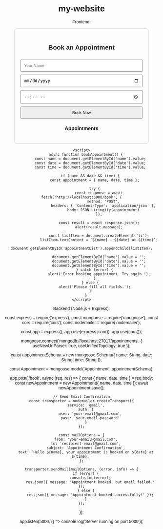 # my-website
Frontend:

<!DOCTYPE html>
<html lang="en">
<head>
    <meta charset="UTF-8">
    <meta name="viewport" content="width=device-width, initial-scale=1.0">
    <title>Appointment Booking</title>
    <style>
        body { font-family: Arial, sans-serif; text-align: center; margin: 50px; }
        .container { max-width: 400px; margin: auto; padding: 20px; border: 1px solid #ccc; border-radius: 10px; }
        input, button { width: 100%; padding: 10px; margin-top: 10px; }
        .appointments { margin-top: 20px; }
    </style>
</head>
<body>
    <div class="container">
        <h2>Book an Appointment</h2>
        <input type="text" id="name" placeholder="Your Name" required>
        <input type="date" id="date" required>
        <input type="time" id="time" required>
        <button onclick="bookAppointment()">Book Now</button>
        <h3>Appointments</h3>
        <ul id="appointmentList" class="appointments"></ul>
    </div>
    
    <script>
        async function bookAppointment() {
            const name = document.getElementById('name').value;
            const date = document.getElementById('date').value;
            const time = document.getElementById('time').value;
            
            if (name && date && time) {
                const appointment = { name, date, time };
                
                try {
                    const response = await fetch('http://localhost:5000/book', {
                        method: 'POST',
                        headers: { 'Content-Type': 'application/json' },
                        body: JSON.stringify(appointment)
                    });
                    
                    const result = await response.json();
                    alert(result.message);
                    
                    const listItem = document.createElement('li');
                    listItem.textContent = `${name} - ${date} at ${time}`;
                    document.getElementById('appointmentList').appendChild(listItem);
                    
                    document.getElementById('name').value = '';
                    document.getElementById('date').value = '';
                    document.getElementById('time').value = '';
                } catch (error) {
                    alert('Error booking appointment. Try again.');
                }
            } else {
                alert('Please fill all fields.');
            }
        }
    </script>
</body>
</html>

Backend (Node.js + Express):

const express = require('express');
const mongoose = require('mongoose');
const cors = require('cors');
const nodemailer = require('nodemailer');

const app = express();
app.use(express.json());
app.use(cors());

mongoose.connect('mongodb://localhost:27017/appointments', {
    useNewUrlParser: true,
    useUnifiedTopology: true
});

const appointmentSchema = new mongoose.Schema({
    name: String,
    date: String,
    time: String
});

const Appointment = mongoose.model('Appointment', appointmentSchema);

app.post('/book', async (req, res) => {
    const { name, date, time } = req.body;
    const newAppointment = new Appointment({ name, date, time });
    await newAppointment.save();
    
    // Send Email Confirmation
    const transporter = nodemailer.createTransport({
        service: 'gmail',
        auth: {
            user: 'your-email@gmail.com',
            pass: 'your-email-password'
        }
    });

    const mailOptions = {
        from: 'your-email@gmail.com',
        to: 'recipient-email@gmail.com',
        subject: 'Appointment Confirmation',
        text: `Hello ${name}, your appointment is booked on ${date} at ${time}.`
    };

    transporter.sendMail(mailOptions, (error, info) => {
        if (error) {
            console.log(error);
            res.json({ message: 'Appointment booked, but email failed.' });
        } else {
            res.json({ message: 'Appointment booked successfully!' });
        }
    });
});

app.listen(5000, () => console.log('Server running on port 5000'));
